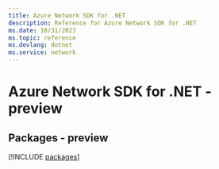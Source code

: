 ```yaml
---
title: Azure Network SDK for .NET
description: Reference for Azure Network SDK for .NET
ms.date: 10/31/2023
ms.topic: reference
ms.devlang: dotnet
ms.service: network
---
```

# Azure Network SDK for .NET - preview
## Packages - preview
[!INCLUDE [packages](network-index.md)]